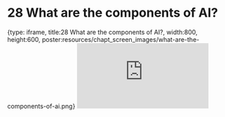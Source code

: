 # 28 What are the components of AI?
 
{type: iframe, title:28 What are the components of AI?, width:800, height:600, poster:resources/chapt_screen_images/what-are-the-components-of-ai.png}
![](https://hutchdatascience.org/AI_for_Decision_Makers/no_toc/what-are-the-components-of-ai.html)
 

 
